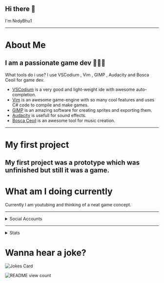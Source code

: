 ## Hi there 👋
I'm NrdyBhu1

---

# About Me
I am a passionate game dev 👨🏻‍💻 
---
What tools do i use?
I use VSCodium , Vim , GIMP , Audacity and Bosca Ceoil for game dev.
- [VSCodium](https://vscodium.com/) is a very good and light-weight ide with awesome auto-completion.
- [Vim](https://vim.org)  is an awesome game-engine with so many cool features and uses C# code to compile and make games.
- [GIMP](https://gimp.org) is an amazing software for creating sprites and exporting them.
- [Audacity](https://audacityteam.org) is usefull for sound effects.
- [Bosca Ceoil](https://boscaceoil.net) is an awesome tool for music creation.
---

# My first project
My first project was a prototype which was unfinished but still it was a game.
---

# What am I doing currently
Currently I am youtubing and thinking of a neat game concept.

---

<details>
    <summary>Social Accounts</summary>
    <a href="https://nrdybhu1.itch.io/">Itch.io</a>  <br>
    <a href="https://patreon.com/NrdyBhu1">Patreon</a>  <br>
    <a href="https://www.youtube.com/channel/UCoPBq4YveNbsHkg4Rd9AXXQ">Youtube</a>  <br>
    <a href="https://nrdybhu1.github.io/">My Website</a>  <br>
    <a href="mailto: nrdybhu1.queries@gmail.com">Gmail</a>  <br>
    <a href="https://github.com/NrdyBhu1">Github</a>   <br>
</details>
    
---

<details>
    <summary>Stats</summary>
    <p>
        <img src="https://github-readme-stats.vercel.app/api?username=NrdyBhu1&show_icons=true&layout=compact&bg_color=30,12c2e9,f64f59&title_color=fff&text_color=fff">
        <img src="https://github-readme-stats.vercel.app/api/top-langs/?username=NrdyBhu1&layout=compact&bg_color=30,1565C0,b92b27&title_color=fff&text_color=fff">
    </p>
</details>

# Wanna hear a joke?
![Jokes Card](https://readme-jokes.vercel.app/api?bgColor=%23073b4c&textColor=%2306d6a0&aColor=%2306d6a0&borderColor=%2306d6a0)

![README view count](https://api.ghprofile.me/view?username=NrdyBhu1&label=README%20views&color=0b0764)

